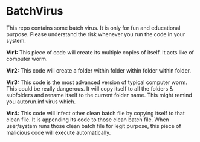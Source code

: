# BatchVirus
This repo contains some batch virus. It is only for fun and educational purpose. Please understand the risk whenever you run the code in your system.


**Vir1:** This piece of code will create its multiple copies of itself. It acts like of computer worm.

**Vir2:** This code will create a folder within folder within folder within folder.

**Vir3:** This code is the most advanced version of typical computer worm. This could be really dangerous. It will copy itself to all the folders & subfolders and rename itself to the current folder name. This might remind you autorun.inf virus which.

**Vir4:** This code will infect other clean batch file by copying itself to that clean file. It is appending its code to those clean batch file. When user/system runs those clean batch file for legit purpose, this piece of malicious code will execute automatically.

